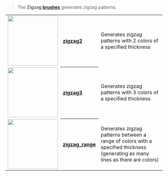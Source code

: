 > The **Zigzag [brushes](Brush-Shaders)** generates zigzag patterns.

<!-- LIST zigzags 160 -->
<table>
	<tr>
		<td valign="center" align="left"><a href="zigzag2"><img width="160" src="https://s3.amazonaws.com/misc.lachlanmcdonald.com/magicavoxel-shaders/icons1/zigzag2.png?cache=1594482465" alt=""></a></td>
		<th valign="center" align="left"><a href="zigzag2">zigzag2</a></th>
		<td valign="center">Generates zigzag patterns with 2 colors of a specified thickness</td>
	</tr>
	<tr>
		<td valign="center" align="left"><a href="zigzag3"><img width="160" src="https://s3.amazonaws.com/misc.lachlanmcdonald.com/magicavoxel-shaders/icons1/zigzag3.png?cache=1594482465" alt=""></a></td>
		<th valign="center" align="left"><a href="zigzag3">zigzag3</a></th>
		<td valign="center">Generates zigzag patterns with 3 colors of a specified thickness</td>
	</tr>
	<tr>
		<td valign="center" align="left"><a href="zigzag_range"><img width="160" src="https://s3.amazonaws.com/misc.lachlanmcdonald.com/magicavoxel-shaders/icons1/zigzag_range.png?cache=1594482465" alt=""></a></td>
		<th valign="center" align="left"><a href="zigzag_range">zigzag_range</a></th>
		<td valign="center">Generates zigzag patterns between a range of colors with a specified thickness (generating as many lines as there are colors)</td>
	</tr>
</table>
<!-- END -->

